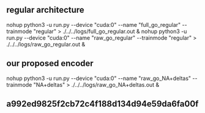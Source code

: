 
## regular architecture
nohup python3 -u run.py --device "cuda:0" --name "full_go_regular" --trainmode "regular" > ./../../logs/full_go_regular.out &
nohup python3 -u run.py --device "cuda:0" --name "raw_go_regular" --trainmode "regular" > ./../../logs/raw_go_regular.out &

## our proposed encoder
nohup python3 -u run.py --device "cuda:0" --name "raw_go_NA+deltas" --trainmode "NA+deltas" > ./../../logs/raw_go_NA+deltas.out &


## a992ed9825f2cb72c4f188d134d94e59da6fa00f